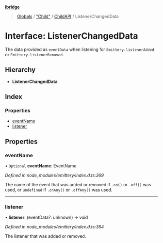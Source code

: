 **[ibridge](../README.md)**

> [Globals](../README.md) / ["Child"](../modules/_child_.md) / [ChildAPI](../classes/_child_.childapi.md) / ListenerChangedData

# Interface: ListenerChangedData

The data provided as `eventData` when listening for `Emittery.listenerAdded` or `Emittery.listenerRemoved`.

## Hierarchy

* **ListenerChangedData**

## Index

### Properties

* [eventName](_child_.childapi.listenerchangeddata.md#eventname)
* [listener](_child_.childapi.listenerchangeddata.md#listener)

## Properties

### eventName

• `Optional` **eventName**: EventName

*Defined in node_modules/emittery/index.d.ts:369*

The name of the event that was added or removed if `.on()` or `.off()` was used, or `undefined` if `.onAny()` or `.offAny()` was used.

___

### listener

•  **listener**: (eventData?: unknown) => void

*Defined in node_modules/emittery/index.d.ts:364*

The listener that was added or removed.
